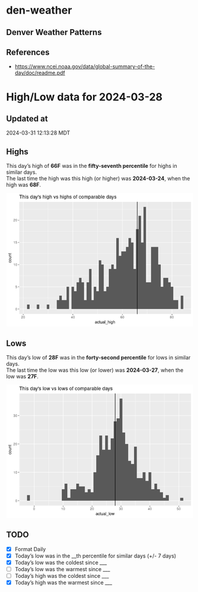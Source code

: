 # den-weather


## Denver Weather Patterns

## References

- <https://www.ncei.noaa.gov/data/global-summary-of-the-day/doc/readme.pdf>

# High/Low data for 2024-03-28

## Updated at

2024-03-31 12:13:28 MDT

## Highs

This day’s high of **66F** was in the **fifty-seventh percentile** for
highs in similar days.  
The last time the high was this high (or higher) was **2024-03-24**,
when the high was **68F**.

![](readme_files/figure-commonmark/unnamed-chunk-4-1.png)

## Lows

This day’s low of **28F** was in the **forty-second percentile** for
lows in similar days.  
The last time the low was this low (or lower) was **2024-03-27**, when
the low was **27F**.

![](readme_files/figure-commonmark/unnamed-chunk-6-1.png)

## TODO

- [x] Format Daily
- [x] Today’s low was in the \_\_th percentile for similar days (+/- 7
  days)
- [x] Today’s low was the coldest since \_\_\_
- [ ] Today’s low was the warmest since \_\_\_
- [ ] Today’s high was the coldest since \_\_\_
- [x] Today’s high was the warmest since \_\_\_
